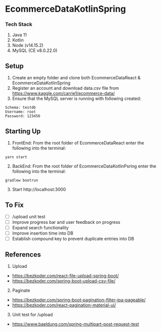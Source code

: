 # EcommerceDataKotlinSpring

### Tech Stack
1) Java 11
2) Kotlin
2) Node (v14.15.2)
3) MySQL (CE v8.0.22.0)

## Setup
1) Create an empty folder and clone both EcommerceDataReact & EcommerceDataKotlinSpring 
2) Register an account and download data.csv file from https://www.kaggle.com/carrie1/ecommerce-data/
3) Ensure that the MySQL server is running with following created:
```
Schema: testdb
Username: root
Password: 123456
```



## Starting Up
1) FrontEnd: From the root folder of EcommerceDataReact enter the following into the terminal:
```
yarn start
```
2) BackEnd: From the root folder of EcommerceDataKotlinPsring enter the following into the terminal:
```
gradlew bootrun
```
3) Start http://localhost:3000
  
## To Fix
- [ ] /upload unit test
- [ ] Improve progress bar and user feedback on progress
- [ ] Expand search functionality
- [ ] Improve insertion time into DB
- [ ] Establish compound key to prevent duplicate entries into DB

## References
1) Upload
- https://bezkoder.com/react-file-upload-spring-boot/
- https://bezkoder.com/spring-boot-upload-csv-file/
2) Paginate
- https://bezkoder.com/spring-boot-pagination-filter-jpa-pageable/
- https://bezkoder.com/react-pagination-material-ui/
3) Unit test for /upload
- https://www.baeldung.com/spring-multipart-post-request-test
